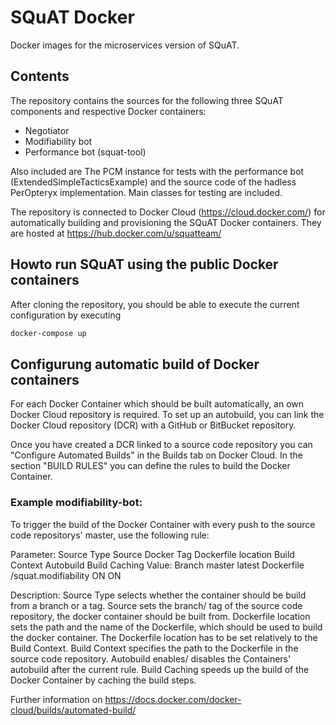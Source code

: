 # SQuAT Docker

Docker images for the microservices version of SQuAT.

## Contents

The repository contains the sources for the following three SQuAT components and respective Docker containers: 
- Negotiator
- Modifiability bot
- Performance bot (squat-tool)

Also included are The PCM instance for tests with the performance bot (ExtendedSimpleTacticsExample) and the source code of the hadless PerOpteryx implementation. Main classes for testing are included.

The repository is connected to Docker Cloud (https://cloud.docker.com/) for automatically building and provisioning the SQuAT Docker containers. They are hosted at https://hub.docker.com/u/squatteam/

## Howto run SQuAT using the public Docker containers

After cloning the repository, you should be able to execute the current configuration by executing

```bash
docker-compose up
```

## Configurung automatic build of Docker containers

For each Docker Container which should be built automatically, an own Docker Cloud repository is required.
To set up an autobuild, you can link the Docker Cloud repository (DCR) with a GitHub or BitBucket repository.

Once you have created a DCR linked to a source code repository you can "Configure Automated Builds" in the Builds tab on Docker Cloud. In the section "BUILD RULES" you can define the rules to build the Docker Container.

### Example modifiability-bot:
To trigger the build of the Docker Container with every push to the source code repositorys' master, use the following rule:

Parameter:		Source Type		Source		Docker Tag		Dockerfile location		Build Context			Autobuild	Build Caching
Value:			Branch			master		latest			Dockerfile				/squat.modifiability	ON			ON

Description:
Source Type selects whether the container should be build from a branch or a tag.
Source sets the branch/ tag of the source code repository, the docker container should be built from.
Dockerfile location sets the path and the name of the Dockerfile, which should be used to build the docker container. The Dockerfile location has to be set relatively to the Build Context.
Build Context specifies the path to the Dockerfile in the source code repository.
Autobuild enables/ disables the Containers' autobuild after the current rule.
Build Caching speeds up the build of the Docker Container by caching the build steps.

Further information on https://docs.docker.com/docker-cloud/builds/automated-build/
